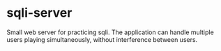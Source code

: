 # sqli-server
Small web server for practicing sqli. The application can handle multiple users playing simultaneously, without interference between users.
